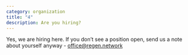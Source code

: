 ```yaml
---
category: organization
title: "4"
description: Are you hiring?
---
```

Yes, we are hiring here. If you don’t see a position open, send us a note about yourself anyway - office@regen.network